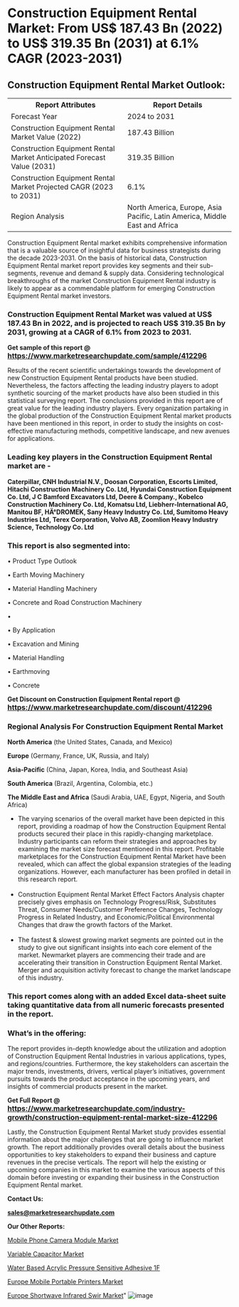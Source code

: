 # Construction Equipment Rental Market: From US$ 187.43 Bn (2022) to US$ 319.35 Bn (2031) at 6.1% CAGR (2023-2031)

<html>
<body>

<h2>Construction Equipment Rental Market Outlook:</h2>

<table>
  <tr>
    <th>Report Attributes</th>
    <th>Report Details</th>
  </tr>
  <tr>
    <td>Forecast Year</td>
    <td>2024 to 2031</td>
  </tr>
  <tr>
    <td>Construction Equipment Rental Market Value (2022)</td>
    <td>187.43 Billion</td>
  </tr>
  <tr>
    <td>Construction Equipment Rental Market Anticipated Forecast Value (2031)</td>
    <td>319.35 Billion</td>
  </tr>
  <tr>
    <td>Construction Equipment Rental Market Projected CAGR (2023 to 2031)</td>
    <td>6.1%</td>
  </tr>
  <tr>
    <td>Region Analysis</td>
    <td>North America, Europe, Asia Pacific, Latin America, Middle East and Africa</td>
  </tr>
</table>

</body>
</html>

Construction Equipment Rental market exhibits comprehensive information that is a valuable source of insightful data for business strategists during the decade 2023-2031. On the basis of historical data, Construction Equipment Rental market report provides key segments and their sub-segments, revenue and demand &amp; supply data. Considering technological breakthroughs of the market Construction Equipment Rental industry is likely to appear as a commendable platform for emerging Construction Equipment Rental market investors.

<strong><h3>Construction Equipment Rental Market was valued at US$ 187.43 Bn in 2022, and is projected to reach US$ 319.35 Bn by 2031, growing at a CAGR of 6.1% from 2023 to 2031.</h3></strong>

<strong>Get sample of this report @ <a href=https://www.marketresearchupdate.com/sample/412296><font size=3 color=#0000ff>https://www.marketresearchupdate.com/sample/412296</font></a></strong>

Results of the recent scientific undertakings towards the development of new Construction Equipment Rental products have been studied. Nevertheless, the factors affecting the leading industry players to adopt synthetic sourcing of the market products have also been studied in this statistical surveying report. The conclusions provided in this report are of great value for the leading industry players. Every organization partaking in the global production of the Construction Equipment Rental market products have been mentioned in this report, in order to study the insights on cost-effective manufacturing methods, competitive landscape, and new avenues for applications.

<strong><h3>Leading key players in the Construction Equipment Rental market are -</h3></strong>

<strong>Caterpillar, CNH Industrial N.V., Doosan Corporation, Escorts Limited, Hitachi Construction Machinery Co. Ltd, Hyundai Construction Equipment Co. Ltd, J C Bamford Excavators Ltd, Deere & Company., Kobelco Construction Machinery Co. Ltd, Komatsu Ltd, Liebherr-International AG, Manitou BF, HÄ°DROMEK, Sany Heavy Industry Co. Ltd, Sumitomo Heavy Industries Ltd, Terex Corporation, Volvo AB, Zoomlion Heavy Industry Science, Technology Co. Ltd</strong>

<strong><h3>This report is also segmented into:</h3></strong>

• Product Type Outlook

• Earth Moving Machinery

• Material Handling Machinery

• Concrete and Road Construction Machinery

• 

• By Application

• Excavation and Mining

• Material Handling

• Earthmoving

• Concrete

<strong>Get Discount on Construction Equipment Rental report @ <a href=https://www.marketresearchupdate.com/discount/412296><font size=3 color=#0000ff>https://www.marketresearchupdate.com/discount/412296</font></a></strong>

<strong><h3>Regional Analysis For Construction Equipment Rental Market</h3></strong>

<strong>North America</strong> (the United States, Canada, and Mexico)

<strong>Europe</strong> (Germany, France, UK, Russia, and Italy)

<strong>Asia-Pacific</strong> (China, Japan, Korea, India, and Southeast Asia)

<strong>South America</strong> (Brazil, Argentina, Colombia, etc.)

<strong>The Middle East and Africa</strong> (Saudi Arabia, UAE, Egypt, Nigeria, and South Africa)

<ul>
  <li>The varying scenarios of the overall market have been depicted in this report, providing a roadmap of how the Construction Equipment Rental products secured their place in this rapidly-changing marketplace. Industry participants can reform their strategies and approaches by examining the market size forecast mentioned in this report. Profitable marketplaces for the Construction Equipment Rental Market have been revealed, which can affect the global expansion strategies of the leading organizations. However, each manufacturer has been profiled in detail in this research report.</li><br>
  <li>Construction Equipment Rental Market Effect Factors Analysis chapter precisely gives emphasis on Technology Progress/Risk, Substitutes Threat, Consumer Needs/Customer Preference Changes, Technology Progress in Related Industry, and Economic/Political Environmental Changes that draw the growth factors of the Market.</li><br>
  <li>The fastest &amp; slowest growing market segments are pointed out in the study to give out significant insights into each core element of the market. Newmarket players are commencing their trade and are accelerating their transition in Construction Equipment Rental Market. Merger and acquisition activity forecast to change the market landscape of this industry.</li>
</ul>
<strong><h3>This report comes along with an added Excel data-sheet suite taking quantitative data from all numeric forecasts presented in the report.</h3></strong>

<strong><h3>What’s in the offering:</h3></strong> The report provides in-depth knowledge about the utilization and adoption of Construction Equipment Rental Industries in various applications, types, and regions/countries. Furthermore, the key stakeholders can ascertain the major trends, investments, drivers, vertical player’s initiatives, government pursuits towards the product acceptance in the upcoming years, and insights of commercial products present in the market.

<strong>Get Full Report @ <a href=https://www.marketresearchupdate.com/industry-growth/construction-equipment-rental-market-size-412296><font size=3 color=#0000ff>https://www.marketresearchupdate.com/industry-growth/construction-equipment-rental-market-size-412296</font></a></strong>

Lastly, the Construction Equipment Rental Market study provides essential information about the major challenges that are going to influence market growth. The report additionally provides overall details about the business opportunities to key stakeholders to expand their business and capture revenues in the precise verticals. The report will help the existing or upcoming companies in this market to examine the various aspects of this domain before investing or expanding their business in the Construction Equipment Rental market.

<strong>Contact Us:</strong>

<strong>sales@marketresearchupdate.com</strong>

<strong>Our Other Reports:</strong>

<a href=https://www.linkedin.com/pulse/mobile-phone-camera-module-market-opportunities>Mobile Phone Camera Module Market</a>

<a href=https://www.linkedin.com/pulse/variable-capacitor-market-current-business-trends>Variable Capacitor Market</a>

<a href=https://www.linkedin.com/pulse/water-based-acrylic-pressure-sensitive-adhesive-1f>Water Based Acrylic Pressure Sensitive Adhesive 1F</a>

<a href=https://www.linkedin.com/pulse/europe-mobile-portable-printers-market-2023>Europe Mobile Portable Printers Market</a>

<a href=https://www.linkedin.com/pulse/europe-shortwave-infrared-swir-market-future>Europe Shortwave Infrared Swir Market</a>"
![image](https://github.com/Ankan-2/Market-Research-News/assets/158291571/8077876b-7a25-4699-a2a4-bd1f99347fac)
